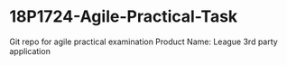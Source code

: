 # 18P1724-Agile-Practical-Task
Git repo for agile practical examination
Product Name: League 3rd party application
